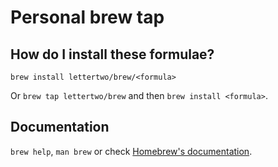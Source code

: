 # Personal brew tap

## How do I install these formulae?

`brew install lettertwo/brew/<formula>`

Or `brew tap lettertwo/brew` and then `brew install <formula>`.

## Documentation

`brew help`, `man brew` or check [Homebrew's documentation](https://docs.brew.sh).
